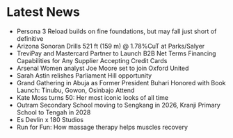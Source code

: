 # Latest News
-  Persona 3 Reload builds on fine foundations, but may fall just short of definitive
-  Arizona Sonoran Drills 521 ft (159 m) @ 1.78%CuT at Parks/Salyer
-  TreviPay and Mastercard Partner to Launch B2B Net Terms Financing Capabilities for Any Supplier Accepting Credit Cards
-  Arsenal Women analyst Joe Moore set to join Oxford United
-  Sarah Astin relishes Parliament Hill opportunity
-  Grand Gathering in Abuja as Former President Buhari Honored with Book Launch: Tinubu, Gowon, Osinbajo Attend
-  Kate Moss turns 50: Her most iconic looks of all time
-  Outram Secondary School moving to Sengkang in 2026, Kranji Primary School to Tengah in 2028
-  Es Devlin x 180 Studios
-  Run for Fun: How massage therapy helps muscles recovery
